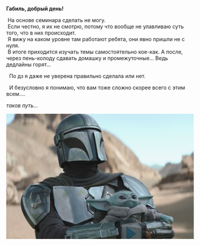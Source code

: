 **Габиль, добрый день!**

&nbsp;На основе семинара сделать не могу.  
&nbsp;Если честно, я их не смотрю, потому что вообще не улавливаю суть того, что в них происходит.  
&nbsp;Я вижу на каком уровне там работают ребята, они явно пришли не с нуля.  
&nbsp;В итоге приходится изучать темы самостоятельно кое-как. А после, через пень-колоду сдавать домашку и промежуточные... Ведь дедлайны горят...

&nbsp; По дз я даже не уверена правильно сделала или нет.

&nbsp; И безусловно я понимаю, что вам тоже сложно скорее всего с этим всем....                                               
  


_таков путь..._


![таков путь](mandalorian.jpg)
